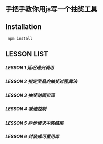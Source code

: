 手把手教你用js写一个抽奖工具
-------------------------

Installation
------------

```shell
 npm install
```

LESSON LIST
-----------

##### LESSON 1  延迟递归调用
##### LESSON 2  指定奖品的抽奖过程算法
##### LESSON 3  抽奖动画实现
##### LESSON 4  减速控制
##### LESSON 5  异步请求中奖结果
##### LESSON 6  封装成可重用库